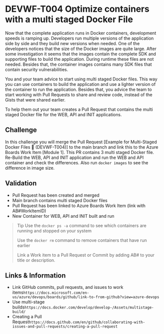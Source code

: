 # DEVWF-T004 Optimize containers with a multi staged Docker File

Now that the complete application runs in Docker containers, development speeds is ramping up. Developers run multiple versions of the application side by side and they build new versions when needed. One of the developers notices that the size of the Docker images are quite large. After some investigation it seems that the images contain the complete SDK and supporting files to build the application. During runtime these files are not needed. Besides that, the container images contains many SDK files that contain security vulnerabilities. 

You and your team advice to start using multi staged Docker files. This way you can use containers to build the application and use a lighter version of the container to run the application. Besides that, you advice the team to start working with Pull Requests to share and review code, instead of the Gists that were shared earlier.

To help them out your team creates a Pull Request that contains the multi staged Docker file for the WEB, API and INIT applications.


## Challenge

In this challenge you will merge the Pull Request [Example for Multi-Staged Docker Files :whale: (DEVWF-T004)] to the main branch and link this to the Azure Boards Work Item [Module 1]. This PR contains 3 multi staged Docker file. Re-Build the WEB, API and INIT application and run the WEB and API container and check the differences. Also run `docker images` to see the difference in image size.

## Validation

* Pull Request has been created and merged
* Main branch contains multi staged Docker files
* Pull Request has been linked to Azure Boards Work Item (link with AB#WorkItemID)
* New Container for WEB, API and INIT built and run

> Tip
> Use the `docker ps -a` command to see which containers are running and stopped on your system
>
> Use the `docker rm` command to remove containers that have run earlier
>
> Link a Work item to a Pull Request or Commit by adding AB#<workitemid> to your title or description.

## Links & Information

* Link GitHub commits, pull requests, and issues to work items```https://docs.microsoft.com/en-us/azure/devops/boards/github/link-to-from-github?view=azure-devops```
* Use multi-stage builds```https://docs.docker.com/develop/develop-/Assets/multistage-build/```
* Creating a Pull Request```https://docs.github.com/en/github/collaborating-with-issues-and-pull-requests/creating-a-pull-request```

